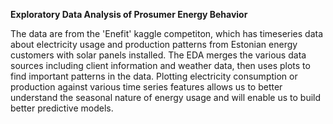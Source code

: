 **Exploratory Data Analysis of Prosumer Energy Behavior**

The data are from the 'Enefit' kaggle competiton, which has timeseries data about electricity usage and production patterns from Estonian energy customers with solar panels installed.
The EDA merges the various data sources including client information and weather data, then uses plots to find important patterns in the data. 
Plotting electricity consumption or production against various time series features allows us to better understand the seasonal nature of energy usage and will enable us to build better predictive models.

